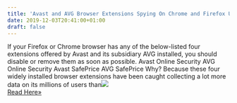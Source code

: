 ```yaml
---
title: 'Avast and AVG Browser Extensions Spying On Chrome and Firefox Users'
date: 2019-12-03T20:41:00+01:00
draft: false
---
```


If your Firefox or Chrome browser has any of the below-listed four extensions offered by Avast and its subsidiary AVG installed, you should disable or remove them as soon as possible. Avast Online Security AVG Online Security Avast SafePrice AVG SafePrice Why? Because these four widely installed browser extensions have been caught collecting a lot more data on its millions of users than![](http://feeds.feedburner.com/~r/TheHackersNews/~4/krmHFAqCccE)  
[Read Here»](https://thehackernews.com/2019/12/avast-and-avg-browser-plugins.html)